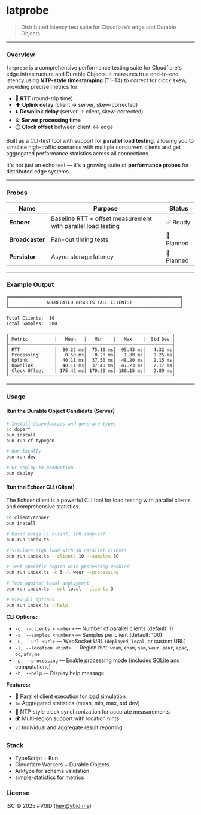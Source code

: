 # latprobe

> Distributed latency test suite for Cloudflare’s edge and Durable Objects.

---

### Overview
`latprobe` is a comprehensive performance testing suite for Cloudflare's edge infrastructure and Durable Objects. It measures true end-to-end latency using **NTP-style timestamping** (T1–T4) to correct for clock skew, providing precise metrics for:

- 🔄 **RTT** (round-trip time)  
- ⬆️ **Uplink delay** (client → server, skew-corrected)  
- ⬇️ **Downlink delay** (server → client, skew-corrected)  
- ⚙️ **Server processing time**  
- ⏱️ **Clock offset** between client ↔ edge  

Built as a CLI-first tool with support for **parallel load testing**, allowing you to simulate high-traffic scenarios with multiple concurrent clients and get aggregated performance statistics across all connections.

It's not just an echo test — it's a growing suite of **performance probes** for distributed edge systems.

---

### Probes
| Name | Purpose | Status |
|------|----------|--------|
| **Echoer** | Baseline RTT + offset measurement with parallel load testing | ✅ Ready |
| **Broadcaster** | Fan-out timing tests | 🚧 Planned |
| **Persistor** | Async storage latency | 🚧 Planned |

---

### Example Output

```text
╔════════════════════════════════════════════════════════════════╗
║              AGGREGATED RESULTS (ALL CLIENTS)                  ║
╚════════════════════════════════════════════════════════════════╝

Total Clients:  10
Total Samples:  500

┌─────────────────────────────────────────────────────────────┐
│ Metric          │   Mean   │   Min    │   Max    │  Std Dev │
├─────────────────────────────────────────────────────────────┤
│ RTT             │  80.22 ms│  75.10 ms│  95.43 ms│   4.32 ms│
│ Processing      │   0.50 ms│   0.20 ms│   1.80 ms│   0.25 ms│
│ Uplink          │  40.11 ms│  37.50 ms│  48.20 ms│   2.15 ms│
│ Downlink        │  40.11 ms│  37.40 ms│  47.23 ms│   2.17 ms│
│ Clock Offset    │ 175.42 ms│ 170.30 ms│ 180.15 ms│   2.89 ms│
└─────────────────────────────────────────────────────────────┘
```


---

### Usage

#### Run the Durable Object Candidate (Server)
```bash
# Install dependencies and generate types
cd doperf
bun install
bun run cf-typegen

# Run locally
bun run dev

# Or deploy to production
bun deploy
```

#### Run the Echoer CLI (Client)

The Echoer client is a powerful CLI tool for load testing with parallel clients and comprehensive statistics.

```bash
cd client/echoer
bun install

# Basic usage (1 client, 100 samples)
bun run index.ts

# Simulate high load with 10 parallel clients
bun run index.ts --clients 10 --samples 50

# Test specific region with processing enabled
bun run index.ts -c 5 -l weur --processing

# Test against local deployment
bun run index.ts --url local --clients 3

# View all options
bun run index.ts --help
```

**CLI Options:**
- `-c, --clients <number>` — Number of parallel clients (default: 1)
- `-s, --samples <number>` — Samples per client (default: 100)
- `-u, --url <url>` — WebSocket URL (`deployed`, `local`, or custom URL)
- `-l, --location <hint>` — Region hint: `wnam`, `enam`, `sam`, `weur`, `eeur`, `apac`, `oc`, `afr`, `me`
- `-p, --processing` — Enable processing mode (includes SQLite and computations)
- `-h, --help` — Display help message

**Features:**
- 🚀 Parallel client execution for load simulation
- 📊 Aggregated statistics (mean, min, max, std dev)
- 🎯 NTP-style clock synchronization for accurate measurements
- 🌍 Multi-region support with location hints
- 📈 Individual and aggregate result reporting

### Stack

- TypeScript + Bun
- Cloudflare Workers + Durable Objects
- Arktype for schema validation
- simple-statistics for metrics

### License

ISC © 2025 #V0ID (hey@v0id.me)